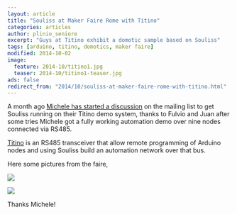 ```yaml
---
layout: article
title: "Souliss at Maker Faire Rome with Titino"
categories: articles
author: plinio_seniore
excerpt: "Guys at Titino exhibit a domotic sample based on Souliss"
tags: [arduino, titino, domotics, maker faire]
modified: 2014-10-02
image:
  feature: 2014-10/titino1.jpg
  teaser: 2014-10/titino1-teaser.jpg
ads: false  
redirect_from: "2014/10/souliss-at-maker-faire-rome-with-titino.html"
---
```


A month ago [Michele has started a discussion](https://groups.google.com/forum/?fromgroups=#!topic/souliss/17LrGVDQICM) on the mailing list to get Souliss running on their Titino demo system, thanks to Fulvio and Juan after some tries Michele got a fully working automation demo over nine nodes connected via RS485.

[Titino](http://www.titino.eu/?lang=en) is an RS485 transceiver that allow remote programming of Arduino nodes and using Souliss build an automation network over that bus.

Here some pictures from the faire, 

![](https://github.com/souliss/souliss.github.io/blob/master/images/2014-10/titino2.jpg?raw=true)

![](https://github.com/souliss/souliss.github.io/blob/master/images/2014-10/titino3.jpg?raw=true)

Thanks Michele!